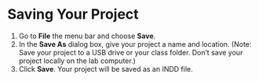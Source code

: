# Saving Your Project

1. Go to **File** the menu bar and choose **Save**.
2. In the **Save As** dialog box, give your project a name and location. \(Note: Save your project to a USB drive or your class folder. Don’t save your project locally on the lab computer.\)
3. Click **Save**. Your project will be saved as an INDD file.

